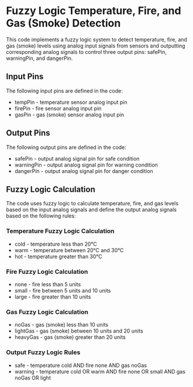 # Fuzzy Logic Temperature, Fire, and Gas (Smoke) Detection

This code implements a fuzzy logic system to detect temperature, fire, and gas (smoke) levels using analog input signals from sensors and outputting corresponding analog signals to control three output pins: safePin, warningPin, and dangerPin.

## Input Pins
The following input pins are defined in the code:

* tempPin - temperature sensor analog input pin
* firePin - fire sensor analog input pin
* gasPin - gas (smoke) sensor analog input pin

## Output Pins
The following output pins are defined in the code:

* safePin - output analog signal pin for safe condition
* warningPin - output analog signal pin for warning condition
* dangerPin - output analog signal pin for danger condition

## Fuzzy Logic Calculation
The code uses fuzzy logic to calculate temperature, fire, and gas levels based on the input analog signals and define the output analog signals based on the following rules:

### Temperature Fuzzy Logic Calculation
* cold - temperature less than 20°C
* warm - temperature between 20°C and 30°C
* hot - temperature greater than 30°C

### Fire Fuzzy Logic Calculation
* none - fire less than 5 units
* small - fire between 5 units and 10 units
* large - fire greater than 10 units

### Gas Fuzzy Logic Calculation
* noGas - gas (smoke) less than 10 units
* lightGas - gas (smoke) between 10 units and 20 units
* heavyGas - gas (smoke) greater than 20 units

### Output Fuzzy Logic Rules
* safe - temperature cold AND fire none AND gas noGas
* warning - temperature cold OR warm AND fire none OR small AND gas noGas OR light

